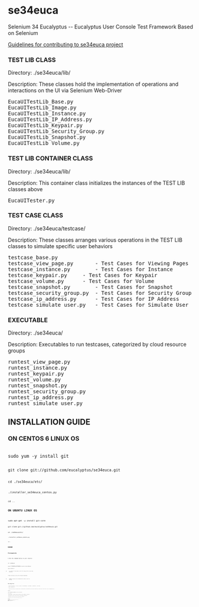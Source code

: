 se34euca
========

Selenium 34 Eucalyptus -- Eucalyptus User Console Test Framework Based on Selenium

[Guidelines for contributing to se34euca project](https://github.com/eucalyptus/se34euca/wiki/Guidelines-to-contributing-to-se34euca-project)

### TEST LIB CLASS
Directory: ./se34euca/lib/

Description: These classes hold the implementation of operations and interactions on the UI via Selenium Web-Driver
<pre>
EucaUITestLib_Base.py
EucaUITestLib_Image.py
EucaUITestLib_Instance.py
EucaUITestLib_IP_Address.py
EucaUITestLib_Keypair.py
EucaUITestLib_Security_Group.py
EucaUITestLib_Snapshot.py
EucaUITestLib_Volume.py
</pre>

### TEST LIB CONTAINER CLASS
Directory: ./se34euca/lib/

Description: This container class initializes the instances of the TEST LIB classes above
<pre>
EucaUITester.py
</pre>

### TEST CASE CLASS
Directory: ./se34euca/testcase/

Description: These classes arranges various operations in the TEST LIB classes to simulate specific user behaviors
<pre>
testcase_base.py
testcase_view_page.py 		- Test Cases for Viewing Pages
testcase_instance.py 		- Test Cases for Instance
testcase_keypair.py		- Test Cases for Keypair
testcase_volume.py		- Test Cases for Volume
testcase_snapshot.py		- Test Cases for Snapshot
testcase_security_group.py	- Test Cases for Security Group
testcase_ip_address.py		- Test Cases for IP Address
testcase_simulate_user.py	- Test Cases for Simulate User
</pre>

### EXECUTABLE
Directory: ./se34euca/

Description: Executables to run testcases, categorized by cloud resource groups
<pre>
runtest_view_page.py
runtest_instance.py
runtest_keypair.py
runtest_volume.py
runtest_snapshot.py
runtest_security_group.py
runtest_ip_address.py
runtest_simulate_user.py
</pre>

## INSTALLATION GUIDE

### ON CENTOS 6 LINUX OS

<code>
sudo yum -y install git

<code>
git clone git://github.com/eucalyptus/se34euca.git

<code>
cd ./se34euca/etc/

<code>
./installer_se34euca_centos.py

<code>
cd ..

### ON UBUNTU LINUX OS

<code>
sudo apt-get -y install git-core

<code>
git clone git://github.com/eucalyptus/se34euca.git

<code>
cd ./se34euca/etc/

<code>
./installer_se34euca_ubuntu.py

<code>
cd ..

## USAGE

### Prerequisite

1 Run the command below on your console:

<code>
cd ./se34euca

<code>
export PYTHONPATH=$PYTHONPATH:/root/ui-test/se34euca

<code>
export DISPLAY=:0

  * Or, add the 2 lines above to the file .bash_profile in your home directory.

2 Have the Account, User and its Password Populated.
  * Se34Euca scripts do not automatically create a user for testing.

### View Page Test

<code>
./runtest_view_page.py -i [ui_ip] -p [port] -a [accountname] -u [username] -w [password] -t [testcase]

, where [testcase] is: 

     [ check_login_and_logout, view_keypairs_page, view_running_page, view_volumes_page, view_secuirty_groups_page, view_all_page, view_all_page_in_loop, get_dashboard_source ]

Example.

<code>
export PYTHONPATH=$PYTHONPATH:/root/ui-test/se34euca

<code>
export DISPLAY=:0

<code>
./runtest_view_page.py -i 192.168.51.131 -p 8888 -a ui-test-acct-00 -u user00 -w mypassword1 -t view_all_page

<code>
./runtest_view_page.py -i 192.168.51.131 -p 8888 -a ui-test-acct-00 -u user00 -w mypassword1 -t view_keypairs_page

<code>
./runtest_view_page.py -i 192.168.51.106 -p 8888 -a ui-test-acct-00 -u user00 -w mypassword1 -t get_dashboard_source

<code>
./runtest_view_page.py -i 192.168.51.131 -p 8888 -a ui-test-acct-00 -u user00 -w mypassword1 -t view_all_page_in_loop


### Instance Test

<code>
./runtest_instance.py -i [ui_ip] -p [port] -a [accountname] -u [username] -w [password] -t [testcase]

, where [testcase] is:

	[ launch_instance_basic, terminate_instance_basic, terminate_instance_all ]

Example.

<code>
export PYTHONPATH=$PYTHONPATH:/root/ui-test/se34euca

<code>
export DISPLAY=:0

<code>
./runtest_instance.py -i 192.168.51.106 -p 8888 -a ui-test-acct-00 -u user00 -w mypassword1 -t launch_instance_basic

<code>
./runtest_instance.py -i 192.168.51.106 -p 8888 -a ui-test-acct-00 -u user00 -w mypassword1 -t terminate_instance_basic

<code>
./runtest_instance.py -i 192.168.51.158 -p 8888 -a ui-test-acct-00 -u user00 -w mypassword1 -t terminate_instance_all


### Keypair Test

<code>
./runtest_keypair.py -i [ui_ip] -p [port] -a [accountname] -u [username] -w [password] -t [testcase]

, where [testcase] is:

	[ generate_keypair, delete_keypair ]

Example.

<code>
export PYTHONPATH=$PYTHONPATH:/root/ui-test/se34euca

<code>
export DISPLAY=:0

<code>
./runtest_keypair.py -i 192.168.51.106 -p 8888 -a ui-test-acct-00 -u user00 -w mypassword1 -t generate_keypair

<code>
./runtest_keypair.py -i 192.168.51.106 -p 8888 -a ui-test-acct-00 -u user00 -w mypassword1 -t delete_keypair

<code>
./runtest_keypair.py -i 192.168.51.106 -p 8888 -a ui-test-acct-00 -u user00 -w mypassword1 -t delete_keypair_all

### Volume Test

<code>
./runtest_volume.py -i [ui_ip] -p [port] -a [accountname] -u [username] -w [password] -t [testcase]

, where [testcase] is:

        [ create_volume, delete_volume, create_snapshot_from_volume ]

Example.

<code>
export PYTHONPATH=$PYTHONPATH:/root/ui-test/se34euca

<code>
export DISPLAY=:0

<code>
./runtest_volume.py -i 192.168.51.106 -p 8888 -a ui-test-acct-00 -u user00 -w mypassword1 -t create_volume

<code>
./runtest_volume.py -i 192.168.51.106 -p 8888 -a ui-test-acct-00 -u user00 -w mypassword1 -t delete_volume

<code>
./runtest_volume.py -i 192.168.51.106 -p 8888 -a ui-test-acct-00 -u user00 -w mypassword1 -t create_snapshot_from_volume

### Snapshot Test

<code>
./runtest_snapshot.py -i [ui_ip] -p [port] -a [accountname] -u [username] -w [password] -t [testcase]

, where [testcase] is:

        [ delete_snapshot, create_volume_from_snapshot ]

Example.

<code>
export PYTHONPATH=$PYTHONPATH:/root/ui-test/se34euca

<code>
export DISPLAY=:0

<code>
./runtest_snapshot.py -i 192.168.51.106 -p 8888 -a ui-test-acct-00 -u user00 -w mypassword1 -t delete_snapshot

<code>
./runtest_snapshot.py -i 192.168.51.106 -p 8888 -a ui-test-acct-00 -u user00 -w mypassword1 -t create_volume_from_snapshot

### Security Group Test

<code>
./runtest_security_group.py -i [ui_ip] -p [port] -a [accountname] -u [username] -w [password] -t [testcase]

, where [testcase] is:

        [ create_security_group, delete_security_group ]

Example.

<code>
export PYTHONPATH=$PYTHONPATH:/root/ui-test/se34euca

<code>
export DISPLAY=:0

<code>
./runtest_security_group.py -i 192.168.51.106 -p 8888 -a ui-test-acct-00 -u user00 -w mypassword1 -t create_security_group

<code>
./runtest_security_group.py -i 192.168.51.106 -p 8888 -a ui-test-acct-00 -u user00 -w mypassword1 -t delete_security_group

<code>
./runtest_security_group.py -i 192.168.51.106 -p 8888 -a ui-test-acct-00 -u user00 -w mypassword1 -t delete_security_group_all

### IP Address Test

<code>
./runtest_ip_address.py -i [ui_ip] -p [port] -a [accountname] -u [username] -w [password] -t [testcase]

, where [testcase] is:

        [ allocate_two_ip_addresses, release_ip_address ]

Example.

<code>
export PYTHONPATH=$PYTHONPATH:/root/ui-test/se34euca

<code>
export DISPLAY=:0

<code>
./runtest_ip_address.py -i 192.168.51.106 -p 8888 -a ui-test-acct-00 -u user00 -w mypassword1 -t allocate_two_ip_addresses

<code>
./runtest_ip_address.py -i 192.168.51.106 -p 8888 -a ui-test-acct-00 -u user00 -w mypassword1 -t release_ip_address

### SIMULATE USER

<code>
./runtest_simulate.py -i [ui_ip] -p [port] -a [accountname] -u [username] -w [password] -t [testcase]

, where [testcase] is:

        [ simulate_user_case_00 ]

Example.

<code>
export PYTHONPATH=$PYTHONPATH:/root/ui-test/se34euca

<code>
export DISPLAY=:0

<code>
./runtest_simulate_user.py -i 192.168.51.106 -p 8888 -a ui-test-acct-00 -u user00 -w mypassword1 -t simulate_user_case_00

<code>
./runtest_simulate_user.py -i 192.168.51.106 -p 8888 -a ui-test-acct-00 -u user00 -w mypassword1 -t simulate_user_case_00_in_loop

## Contact

Please contact developers for any questions or suggestions:

Kyo Lee

kyo.lee@eucalyptus.com

Alice

alice@eucalyptus.com




